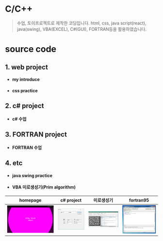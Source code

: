 C/C++
=======
> 수업, 토이프로젝트로 제작한 코딩입니다. html, css, java script(react), java(swing), VBA(EXCEL), C#(GUI), FORTRAN등을 활용하였습니다.
# source code
## 1. web project
* #### my introduce
* #### css practice
## 2. c# project
* #### c# 수업
## 3. FORTRAN project
* #### FORTRAN 수업
## 4. etc
* #### java swing practice
* #### VBA 미로생성기(Prim algorithm)
| homepage | c# project | 미로생성기 | fortran95 |
|---|---|---|---|
| ![img1](./1.gif) | ![img2](./2.png) | ![img3](./3.png) | ![img4](./4.jpg) |

[//]: #
[data structure]: </data structure/data structure/>

